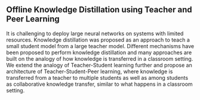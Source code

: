## Offline Knowledge Distillation using Teacher and Peer Learning

It is challenging to deploy large neural networks on systems with limited resources. Knowledge distillation was proposed as an approach to teach a small student model from a large teacher model. Different mechanisms have been proposed to perform knowledge distillation and many approaches are built on the analogy of how knowledge is transferred in a classroom setting. We extend the analogy of Teacher-Student learning further and propose an architecture of Teacher-Student-Peer learning, where knowledge is transferred from a teacher to multiple students as well as among students as collaborative knowledge transfer, similar to what happens in a classroom setting.
